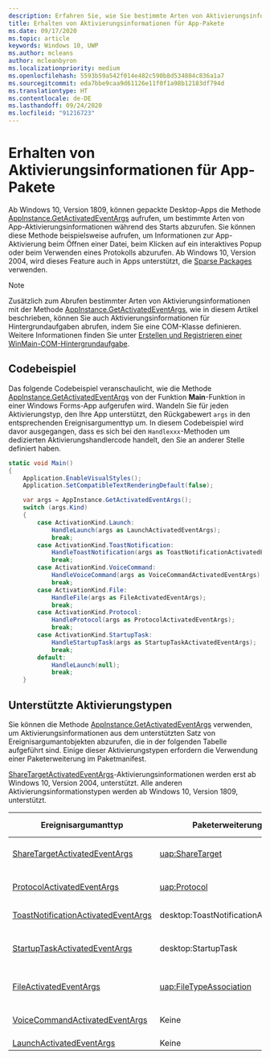 ```yaml
---
description: Erfahren Sie, wie Sie bestimmte Arten von Aktivierungsinformationen für gepackte .NET- und native C++/Win32-Apps abrufen
title: Erhalten von Aktivierungsinformationen für App-Pakete
ms.date: 09/17/2020
ms.topic: article
keywords: Windows 10, UWP
ms.author: mcleans
author: mcleanbyron
ms.localizationpriority: medium
ms.openlocfilehash: 5593b59a542f014e482c590b8d534804c836a1a7
ms.sourcegitcommit: eda7bbe9caa9d61126e11f0f1a98b12183df794d
ms.translationtype: HT
ms.contentlocale: de-DE
ms.lasthandoff: 09/24/2020
ms.locfileid: "91216723"
---
```

# <a name="get-activation-info-for-packaged-apps"></a>Erhalten von Aktivierungsinformationen für App-Pakete

Ab Windows 10, Version 1809, können gepackte Desktop-Apps die Methode [AppInstance.GetActivatedEventArgs](/uwp/api/windows.applicationmodel.appinstance.getactivatedeventargs) aufrufen, um bestimmte Arten von App-Aktivierungsinformationen während des Starts abzurufen. Sie können diese Methode beispielsweise aufrufen, um Informationen zur App-Aktivierung beim Öffnen einer Datei, beim Klicken auf ein interaktives Popup oder beim Verwenden eines Protokolls abzurufen. Ab Windows 10, Version 2004, wird dieses Feature auch in Apps unterstützt, die [Sparse Packages](./grant-identity-to-nonpackaged-apps.md) verwenden.

> [!NOTE]
> Zusätzlich zum Abrufen bestimmter Arten von Aktivierungsinformationen mit der Methode [AppInstance.GetActivatedEventArgs](/uwp/api/windows.applicationmodel.appinstance.getactivatedeventargs), wie in diesem Artikel beschrieben, können Sie auch Aktivierungsinformationen für Hintergrundaufgaben abrufen, indem Sie eine COM-Klasse definieren. Weitere Informationen finden Sie unter [Erstellen und Registrieren einer WinMain-COM-Hintergrundaufgabe](/windows/uwp/launch-resume/create-and-register-a-winmain-background-task).

## <a name="code-example"></a>Codebeispiel

Das folgende Codebeispiel veranschaulicht, wie die Methode [AppInstance.GetActivatedEventArgs](/uwp/api/windows.applicationmodel.appinstance.getactivatedeventargs) von der Funktion **Main**-Funktion in einer Windows Forms-App aufgerufen wird. Wandeln Sie für jeden Aktivierungstyp, den Ihre App unterstützt, den Rückgabewert `args` in den entsprechenden Ereignisargumenttyp um. In diesem Codebeispiel wird davor ausgegangen, dass es sich bei den `Handlexxx`-Methoden um dedizierten Aktivierungshandlercode handelt, den Sie an anderer Stelle definiert haben.

```csharp
static void Main()
{
    Application.EnableVisualStyles();
    Application.SetCompatibleTextRenderingDefault(false);

    var args = AppInstance.GetActivatedEventArgs();
    switch (args.Kind)
    {
        case ActivationKind.Launch:
            HandleLaunch(args as LaunchActivatedEventArgs);
            break;
        case ActivationKind.ToastNotification:
            HandleToastNotification(args as ToastNotificationActivatedEventArgs);
            break;
        case ActivationKind.VoiceCommand:
            HandleVoiceCommand(args as VoiceCommandActivatedEventArgs);
            break;
        case ActivationKind.File:
            HandleFile(args as FileActivatedEventArgs);
            break;
        case ActivationKind.Protocol:
            HandleProtocol(args as ProtocolActivatedEventArgs);
            break;
        case ActivationKind.StartupTask:
            HandleStartupTask(args as StartupTaskActivatedEventArgs);
            break;
        default:
            HandleLaunch(null);
            break;
    }
```

## <a name="supported-activation-types"></a>Unterstützte Aktivierungstypen

Sie können die Methode [AppInstance.GetActivatedEventArgs](/uwp/api/windows.applicationmodel.appinstance.getactivatedeventargs) verwenden, um Aktivierungsinformationen aus dem unterstützten Satz von Ereignisargumantobjekten abzurufen, die in der folgenden Tabelle aufgeführt sind. Einige dieser Aktivierungstypen erfordern die Verwendung einer Paketerweiterung im Paketmanifest.

[ShareTargetActivatedEventArgs](/uwp/api/windows.applicationmodel.activation.sharetargetactivatedeventargs)-Aktivierungsinformationen werden erst ab Windows 10, Version 2004, unterstützt. Alle anderen Aktivierungsinformationstypen werden ab Windows 10, Version 1809, unterstützt.

| Ereignisargumanttyp | Paketerweiterung | Verwandte Dokumentation | 
|-------------------|-----------------|-----------------------|
| [ShareTargetActivatedEventArgs](/uwp/api/windows.applicationmodel.activation.sharetargetactivatedeventargs) | [uap:ShareTarget](/uwp/schemas/appxpackage/uapmanifestschema/element-uap-sharetarget) | [Festlegen deiner Desktopanwendung als Freigabeziel](./desktop-to-uwp-extend.md#making-your-desktop-application-a-share-target) |
| [ProtocolActivatedEventArgs](/uwp/api/windows.applicationmodel.activation.protocolactivatedeventargs) | [uap:Protocol](/uwp/schemas/appxpackage/uapmanifestschema/element-uap-protocol) | [Starten deiner Anwendung über ein Protokoll](./desktop-to-uwp-extensions.md#start-your-application-by-using-a-protocol) |
| [ToastNotificationActivatedEventArgs](/uwp/api/windows.applicationmodel.activation.toastnotificationactivatedeventarg) | desktop:ToastNotificationActivation | [Popupbenachrichtigungen über Desktop-Apps](/windows/uwp/design/shell/tiles-and-notifications/toast-desktop-apps). |
| [StartupTaskActivatedEventArgs](/uwp/api/windows.applicationmodel.activation.startuptaskactivatedeventargs)  | desktop:StartupTask | [Starten einer ausführbaren Datei, wenn sich Benutzer bei Windows anmelden](./desktop-to-uwp-extensions.md#start-an-executable-file-when-users-log-into-windows) |
| [FileActivatedEventArgs](/uwp/api/windows.applicationmodel.activation.fileactivatedeventargs) | [uap:FileTypeAssociation](/uwp/schemas/appxpackage/uapmanifestschema/element-uap-filetypeassociation) | [Zuordnen einer gepackten Anwendung zu einer Gruppe von Dateitypen](./desktop-to-uwp-extensions.md#associate-your-packaged-application-with-a-set-of-file-types) |
| [VoiceCommandActivatedEventArgs](/uwp/api/windows.applicationmodel.activation.voicecommandactivatedeventargs) | Keine | [Behandeln der Aktivierung und Ausführen von Sprachbefehlen](/cortana/voice-commands/launch-a-foreground-app-with-voice-commands-in-cortana) |
| [LaunchActivatedEventArgs](/uwp/api/windows.applicationmodel.activation.launchactivatedeventargs) | Keine |  |